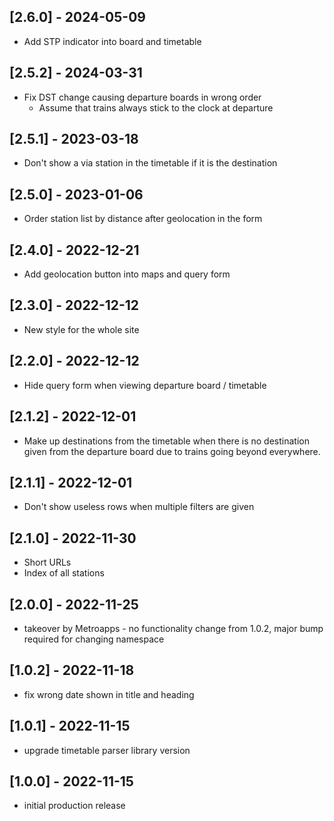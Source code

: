 ## [2.6.0] - 2024-05-09
* Add STP indicator into board and timetable

## [2.5.2] - 2024-03-31
* Fix DST change causing departure boards in wrong order
  * Assume that trains always stick to the clock at departure

## [2.5.1] - 2023-03-18
* Don't show a via station in the timetable if it is the destination

## [2.5.0] - 2023-01-06
* Order station list by distance after geolocation in the form

## [2.4.0] - 2022-12-21
* Add geolocation button into maps and query form

## [2.3.0] - 2022-12-12
* New style for the whole site

## [2.2.0] - 2022-12-12
* Hide query form when viewing departure board / timetable

## [2.1.2] - 2022-12-01
* Make up destinations from the timetable when there is no destination given
from the departure board due to trains going beyond everywhere.

## [2.1.1] - 2022-12-01
* Don't show useless rows when multiple filters are given

## [2.1.0] - 2022-11-30
* Short URLs
* Index of all stations

## [2.0.0] - 2022-11-25
* takeover by Metroapps - no functionality change from 1.0.2, major bump
required for changing namespace

## [1.0.2] - 2022-11-18
* fix wrong date shown in title and heading

## [1.0.1] - 2022-11-15
* upgrade timetable parser library version

## [1.0.0] - 2022-11-15
* initial production release
